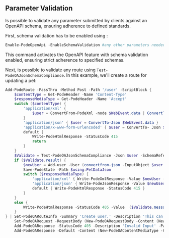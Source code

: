 
## Parameter Validation

Is possible to validate any parameter submitted by clients against an OpenAPI schema, ensuring adherence to defined standards.


First, schema validation has to be enabled using :

```powershell
Enable-PodeOpenApi -EnableSchemaValidation #any other parameters needed
```

This command activates the OpenAPI feature with schema validation enabled, ensuring strict adherence to specified schemas.

Next, is possible to validate any route using `Test-PodeOAJsonSchemaCompliance`.
In this example, we'll create a route for updating a pet:

```powershell
Add-PodeRoute -PassThru -Method Post -Path '/user' -ScriptBlock {
    $contentType = Get-PodeHeader -Name 'Content-Type'
    $responseMediaType = Get-PodeHeader -Name 'Accept'
    switch ($contentType) {
        'application/xml' {
            $user = ConvertFrom-PodeXml -node $WebEvent.data | ConvertTo-Json
        }
        'application/json' { $user = ConvertTo-Json $WebEvent.data }
        'application/x-www-form-urlencoded' { $user = ConvertTo- Json $WebEvent.data }
        default {
            Write-PodeHtmlResponse -StatusCode 415
            return
        }
    }
    $Validate = Test-PodeOAJsonSchemaCompliance -Json $user -SchemaReference 'User'
    if ($Validate.result) {
        $newUser = Add-user -User (convertfrom-json -InputObject $user -AsHashtable)
        Save-PodeState -Path $using:PetDataJson
        switch ($responseMediaType) {
            'application/xml' { Write-PodeXmlResponse -Value $newUser -StatusCode 200 }
            'application/json' { Write-PodeJsonResponse -Value $newUser -StatusCode 200 }
            default { Write-PodeHtmlResponse -StatusCode 415 }
        }
    }
    else {
        Write-PodeHtmlResponse -StatusCode 405 -Value  ($Validate.message -join ', ')
    }
} | Set-PodeOARouteInfo -Summary 'Create user.' -Description 'This can only be done by the logged in user.' -Tags 'user' -OperationId 'createUser' -PassThru |
    Set-PodeOARequest -RequestBody (New-PodeOARequestBody -Content (New-PodeOAContentMediaType -ContentType 'application/json', 'application/xml', 'application/x-www-form-urlencoded' -Content 'User' )) -PassThru |
    Add-PodeOAResponse -StatusCode 405 -Description 'Invalid Input' -PassThru |
    Add-PodeOAResponse -Default -Content (New-PodeOAContentMediaType -ContentType 'application/json', 'application/xml'  -Content 'User' )
```
